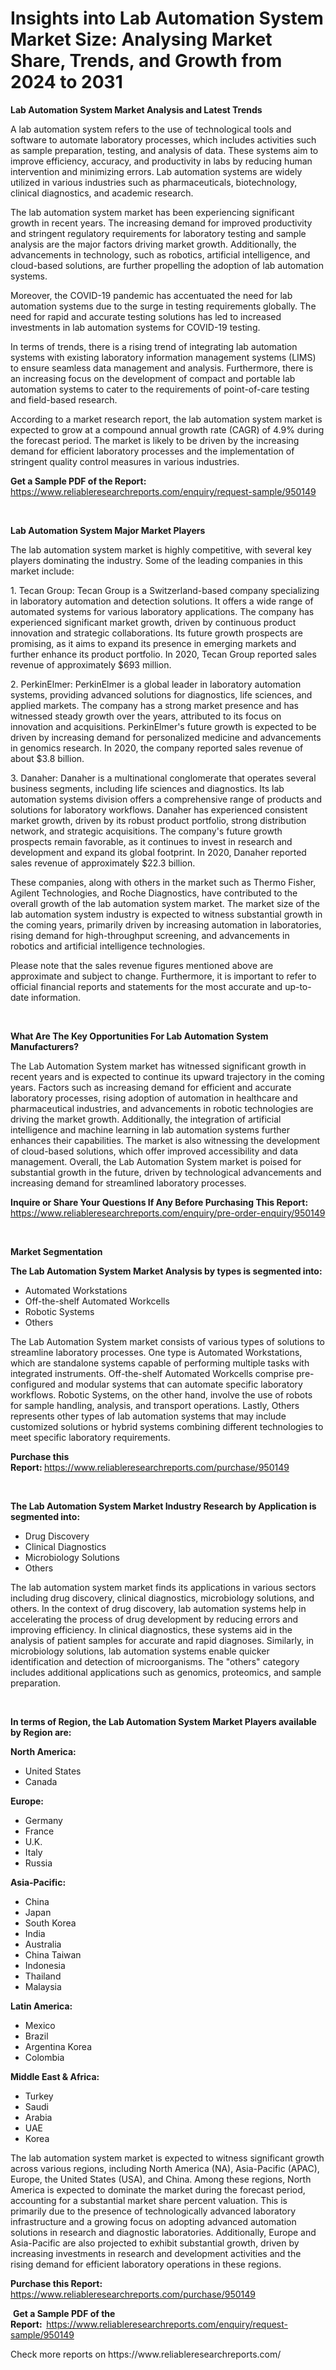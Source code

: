 <p><h1>Insights into Lab Automation System Market Size: Analysing Market Share, Trends, and Growth from 2024 to 2031</h1></p><p><strong>Lab Automation System Market Analysis and Latest Trends</strong></p>
<p><p>A lab automation system refers to the use of technological tools and software to automate laboratory processes, which includes activities such as sample preparation, testing, and analysis of data. These systems aim to improve efficiency, accuracy, and productivity in labs by reducing human intervention and minimizing errors. Lab automation systems are widely utilized in various industries such as pharmaceuticals, biotechnology, clinical diagnostics, and academic research.</p><p>The lab automation system market has been experiencing significant growth in recent years. The increasing demand for improved productivity and stringent regulatory requirements for laboratory testing and sample analysis are the major factors driving market growth. Additionally, the advancements in technology, such as robotics, artificial intelligence, and cloud-based solutions, are further propelling the adoption of lab automation systems.</p><p>Moreover, the COVID-19 pandemic has accentuated the need for lab automation systems due to the surge in testing requirements globally. The need for rapid and accurate testing solutions has led to increased investments in lab automation systems for COVID-19 testing.</p><p>In terms of trends, there is a rising trend of integrating lab automation systems with existing laboratory information management systems (LIMS) to ensure seamless data management and analysis. Furthermore, there is an increasing focus on the development of compact and portable lab automation systems to cater to the requirements of point-of-care testing and field-based research.</p><p>According to a market research report, the lab automation system market is expected to grow at a compound annual growth rate (CAGR) of 4.9% during the forecast period. The market is likely to be driven by the increasing demand for efficient laboratory processes and the implementation of stringent quality control measures in various industries.</p></p>
<p><strong>Get a Sample PDF of the Report:&nbsp;</strong> <a href="https://www.reliableresearchreports.com/enquiry/request-sample/950149">https://www.reliableresearchreports.com/enquiry/request-sample/950149</a></p>
<p>&nbsp;</p>
<p><strong>Lab Automation System Major Market Players</strong></p>
<p><p>The lab automation system market is highly competitive, with several key players dominating the industry. Some of the leading companies in this market include:</p><p> </p><p>1. Tecan Group: Tecan Group is a Switzerland-based company specializing in laboratory automation and detection solutions. It offers a wide range of automated systems for various laboratory applications. The company has experienced significant market growth, driven by continuous product innovation and strategic collaborations. Its future growth prospects are promising, as it aims to expand its presence in emerging markets and further enhance its product portfolio. In 2020, Tecan Group reported sales revenue of approximately $693 million.</p><p>2. PerkinElmer: PerkinElmer is a global leader in laboratory automation systems, providing advanced solutions for diagnostics, life sciences, and applied markets. The company has a strong market presence and has witnessed steady growth over the years, attributed to its focus on innovation and acquisitions. PerkinElmer's future growth is expected to be driven by increasing demand for personalized medicine and advancements in genomics research. In 2020, the company reported sales revenue of about $3.8 billion.</p><p>3. Danaher: Danaher is a multinational conglomerate that operates several business segments, including life sciences and diagnostics. Its lab automation systems division offers a comprehensive range of products and solutions for laboratory workflows. Danaher has experienced consistent market growth, driven by its robust product portfolio, strong distribution network, and strategic acquisitions. The company's future growth prospects remain favorable, as it continues to invest in research and development and expand its global footprint. In 2020, Danaher reported sales revenue of approximately $22.3 billion.</p><p>These companies, along with others in the market such as Thermo Fisher, Agilent Technologies, and Roche Diagnostics, have contributed to the overall growth of the lab automation system market. The market size of the lab automation system industry is expected to witness substantial growth in the coming years, primarily driven by increasing automation in laboratories, rising demand for high-throughput screening, and advancements in robotics and artificial intelligence technologies.</p><p>Please note that the sales revenue figures mentioned above are approximate and subject to change. Furthermore, it is important to refer to official financial reports and statements for the most accurate and up-to-date information.</p></p>
<p>&nbsp;</p>
<p><strong>What Are The Key Opportunities For Lab Automation System Manufacturers?</strong></p>
<p><p>The Lab Automation System market has witnessed significant growth in recent years and is expected to continue its upward trajectory in the coming years. Factors such as increasing demand for efficient and accurate laboratory processes, rising adoption of automation in healthcare and pharmaceutical industries, and advancements in robotic technologies are driving the market growth. Additionally, the integration of artificial intelligence and machine learning in lab automation systems further enhances their capabilities. The market is also witnessing the development of cloud-based solutions, which offer improved accessibility and data management. Overall, the Lab Automation System market is poised for substantial growth in the future, driven by technological advancements and increasing demand for streamlined laboratory processes.</p></p>
<p><strong>Inquire or Share Your Questions If Any Before Purchasing This Report:</strong> <a href="https://www.reliableresearchreports.com/enquiry/pre-order-enquiry/950149">https://www.reliableresearchreports.com/enquiry/pre-order-enquiry/950149</a></p>
<p>&nbsp;</p>
<p><strong>Market Segmentation</strong></p>
<p><strong>The Lab Automation System Market Analysis by types is segmented into:</strong></p>
<p><ul><li>Automated Workstations</li><li>Off-the-shelf Automated Workcells</li><li>Robotic Systems</li><li>Others</li></ul></p>
<p><p>The Lab Automation System market consists of various types of solutions to streamline laboratory processes. One type is Automated Workstations, which are standalone systems capable of performing multiple tasks with integrated instruments. Off-the-shelf Automated Workcells comprise pre-configured and modular systems that can automate specific laboratory workflows. Robotic Systems, on the other hand, involve the use of robots for sample handling, analysis, and transport operations. Lastly, Others represents other types of lab automation systems that may include customized solutions or hybrid systems combining different technologies to meet specific laboratory requirements.</p></p>
<p><strong>Purchase this Report:&nbsp;</strong><a href="https://www.reliableresearchreports.com/purchase/950149">https://www.reliableresearchreports.com/purchase/950149</a></p>
<p>&nbsp;</p>
<p><strong>The Lab Automation System Market Industry Research by Application is segmented into:</strong></p>
<p><ul><li>Drug Discovery</li><li>Clinical Diagnostics</li><li>Microbiology Solutions</li><li>Others</li></ul></p>
<p><p>The lab automation system market finds its applications in various sectors including drug discovery, clinical diagnostics, microbiology solutions, and others. In the context of drug discovery, lab automation systems help in accelerating the process of drug development by reducing errors and improving efficiency. In clinical diagnostics, these systems aid in the analysis of patient samples for accurate and rapid diagnoses. Similarly, in microbiology solutions, lab automation systems enable quicker identification and detection of microorganisms. The "others" category includes additional applications such as genomics, proteomics, and sample preparation.</p></p>
<p>&nbsp;</p>
<p><strong>In terms of Region, the Lab Automation System Market Players available by Region are:</strong></p>
<p>
    <p> <strong> North America: </strong>
        <ul>
            <li>United States</li>
            <li>Canada</li>
        </ul>
        </p> 
    <p> <strong> Europe: </strong>
        <ul>
            <li>Germany</li>
            <li>France</li>
            <li>U.K.</li>
            <li>Italy</li>
            <li>Russia</li>
        </ul>
        </p> 
    <p> <strong> Asia-Pacific: </strong>
        <ul>
            <li>China</li>
            <li>Japan</li>
            <li>South Korea</li>
            <li>India</li>
            <li>Australia</li>
            <li>China Taiwan</li>
            <li>Indonesia</li>
            <li>Thailand</li>
            <li>Malaysia</li>
        </ul>
        </p> 
    <p> <strong> Latin America: </strong>
        <ul>
            <li>Mexico</li>
            <li>Brazil</li>
            <li>Argentina Korea</li>
            <li>Colombia</li>
        </ul>
        </p> 
    <p> <strong> Middle East & Africa: </strong>
        <ul>
            <li>Turkey</li>
            <li>Saudi</li>
            <li>Arabia</li>
            <li>UAE</li>
            <li>Korea</li>
        </ul>
    </p>
    </p>
<p><p>The lab automation system market is expected to witness significant growth across various regions, including North America (NA), Asia-Pacific (APAC), Europe, the United States (USA), and China. Among these regions, North America is expected to dominate the market during the forecast period, accounting for a substantial market share percent valuation. This is primarily due to the presence of technologically advanced laboratory infrastructure and a growing focus on adopting advanced automation solutions in research and diagnostic laboratories. Additionally, Europe and Asia-Pacific are also projected to exhibit substantial growth, driven by increasing investments in research and development activities and the rising demand for efficient laboratory operations in these regions.</p></p>
<p><strong>Purchase this Report: </strong><a href="https://www.reliableresearchreports.com/purchase/950149">https://www.reliableresearchreports.com/purchase/950149</a></p>
<p>&nbsp;<strong>Get a Sample PDF of the Report:&nbsp;&nbsp;</strong><a href="https://www.reliableresearchreports.com/enquiry/request-sample/950149">https://www.reliableresearchreports.com/enquiry/request-sample/950149</a></p>
<p><strong></strong></p>
<p>Check more reports on https://www.reliableresearchreports.com/</p>